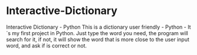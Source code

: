 # Interactive-Dictionary
Interactive Dictionary - Python
This is a dictionary user friendly - Python - It´s my first project in Python.
Just type the word you need, the program will search for it, if not, it will show the word that is more close to the user input word, 
and ask if is correct or not.
